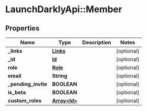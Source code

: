 # LaunchDarklyApi::Member

## Properties
Name | Type | Description | Notes
------------ | ------------- | ------------- | -------------
**_links** | [**Links**](Links.md) |  | [optional] 
**_id** | [**Id**](Id.md) |  | [optional] 
**role** | [**Role**](Role.md) |  | [optional] 
**email** | **String** |  | [optional] 
**_pending_invite** | **BOOLEAN** |  | [optional] 
**is_beta** | **BOOLEAN** |  | [optional] 
**custom_roles** | [**Array&lt;Id&gt;**](Id.md) |  | [optional] 


